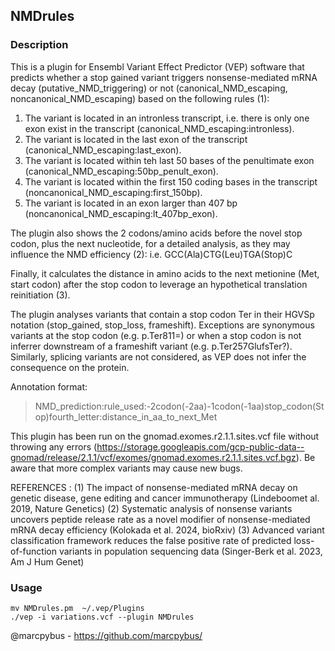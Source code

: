 ## NMDrules

### Description

This is a plugin for Ensembl Variant Effect Predictor (VEP) software that predicts whether a stop gained variant triggers nonsense-mediated 
mRNA decay (putative_NMD_triggering) or not (canonical_NMD_escaping, noncanonical_NMD_escaping) based on the following rules (1):

1. The variant is located in an intronless transcript, i.e. there is only one exon exist in the transcript (canonical_NMD_escaping:intronless). 
2. The variant is located in the last exon of the transcript (canonical_NMD_escaping:last_exon).
3. The variant is located within teh last 50 bases of the penultimate exon (canonical_NMD_escaping:50bp_penult_exon).
4. The variant is located within the first 150 coding bases in the transcript (noncanonical_NMD_escaping:first_150bp). 
5. The variant is located in an exon larger than 407 bp (noncanonical_NMD_escaping:lt_407bp_exon). 

The plugin also shows the 2 codons/amino acids before the novel stop codon, plus the next nucleotide, for a detailed analysis, as they may influence the NMD efficiency (2):
    i.e. GCC(Ala)CTG(Leu)TGA(Stop)C

Finally, it calculates the distance in amino acids to the next metionine (Met, start codon) after the stop codon to leverage an hypothetical translation reinitiation (3). 

The plugin analyses variants that contain a stop codon Ter in their HGVSp notation (stop_gained, stop_loss, frameshift). Exceptions are synonymous variants at the stop codon (e.g. p.Ter811=) or when a stop codon is not inferrer downstream of a frameshift variant (e.g. p.Ter257GlufsTer?). Similarly, splicing variants are not considered, as VEP does not infer the consequence on the protein.

Annotation format:
> NMD_prediction:rule_used:-2codon(-2aa)-1codon(-1aa)stop_codon(Stop)fourth_letter:distance_in_aa_to_next_Met

This plugin has been run on the gnomad.exomes.r2.1.1.sites.vcf file without throwing any errors (https://storage.googleapis.com/gcp-public-data--gnomad/release/2.1.1/vcf/exomes/gnomad.exomes.r2.1.1.sites.vcf.bgz). Be aware that more complex variants may cause new bugs.

REFERENCES :
(1) The impact of nonsense-mediated mRNA decay on genetic disease, gene editing and cancer immunotherapy (Lindeboomet al. 2019, Nature Genetics)
(2) Systematic analysis of nonsense variants uncovers peptide release rate as a novel modifier of nonsense-mediated mRNA decay efficiency (Kolokada et al. 2024, bioRxiv)
(3) Advanced variant classification framework reduces the false positive rate of predicted loss-of-function variants in population sequencing data (Singer-Berk et al. 2023, Am J Hum Genet)

### Usage

```
mv NMDrules.pm  ~/.vep/Plugins
./vep -i variations.vcf --plugin NMDrules
```

@marcpybus - https://github.com/marcpybus/

